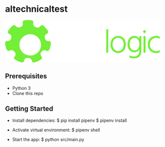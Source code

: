 # altechnicaltest

![airelogiclogo](logo.png)

## Prerequisites

* Python 3
* Clone this repo

## Getting Started

* Install dependencies:
  $ pip install pipenv
  $ pipenv install

* Activate virtual environment:
  $ pipenv shell

* Start the app:
  $ python src/main.py
